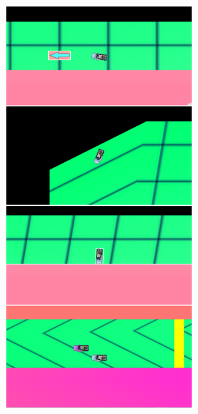 ![image1](Screenshots/graphics1car.png)
![image2](Screenshots/graphics1car2.png)
![image3](Screenshots/graphics1car3.png)
![image4](Screenshots/graphics1car4.png)